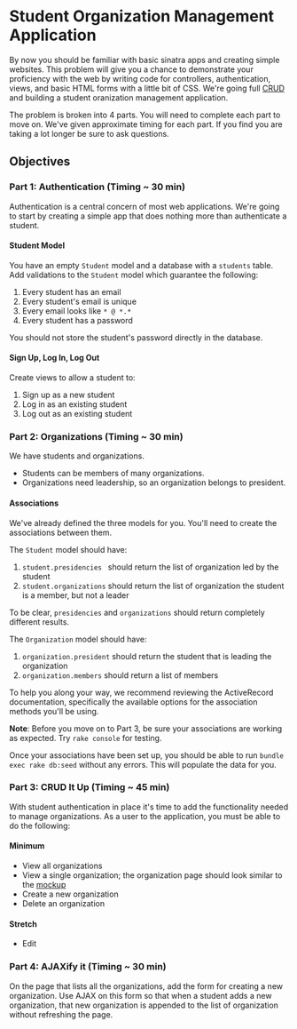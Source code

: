 # Student Organization Management Application
By now you should be familiar with basic sinatra apps and creating simple websites.  This problem will give you a chance to demonstrate your proficiency with the web by writing code for controllers, authentication, views, and basic HTML forms with a little bit of CSS. We're going full [CRUD](http://en.wikipedia.org/wiki/Create,_read,_update_and_delete) and building a student oranization management application.

The problem is broken into 4 parts.  You will need to complete each part to move on. We've given approximate timing for each part.  If you find you are taking a lot longer be sure to ask questions.

## Objectives

### Part 1: Authentication (Timing ~ 30 min)

Authentication is a central concern of most web applications.  We're going to start by creating a simple app that does nothing more than authenticate a student.


#### Student Model

You have an empty `Student` model and a database with a `students` table.  Add validations to the `Student` model which guarantee the following:

1. Every student has an email
2. Every student's email is unique
3. Every email looks like `* @ *.*`
4. Every student has a password

You should not store the student's password directly in the database.

#### Sign Up, Log In, Log Out

Create views to allow a student to:

1. Sign up as a new student
2. Log in as an existing student
3. Log out as an existing student

### Part 2: Organizations  (Timing ~ 30 min)
We have students and organizations.
* Students can be members of many organizations.
* Organizations need leadership, so an organization belongs to president.

#### Associations

We've already defined the three models for you.  You'll need to create the associations between them.

The `Student` model should have:

1. ``student.presidencies
`` should return the list of organization led by the student
2. ``student.organizations`` should return the list of organization the student is a member, but not a leader

To be clear, ```presidencies``` and ```organizations``` should return completely different results.

The `Organization` model should have:

1. ``organization.president`` should return the student that is leading the organization
2. ``organization.members`` should return a list of members

To help you along your way, we recommend reviewing the ActiveRecord documentation, specifically the available options for the association methods you'll be using.

**Note**: Before you move on to Part 3, be sure your associations are working as expected. Try `rake console` for testing.

Once your associations have been set up, you should be able to run `bundle exec rake db:seed` without any errors.  This will populate the data for you.

### Part 3: CRUD It Up (Timing ~ 45 min)

With student authentication in place it's time to add the functionality needed to manage organizations. As a user to the application, you must be able to do the following:

#### Minimum

* View all organizations
* View a single organization; the organization page should look similar to the [mockup](mockup.png)
* Create a new organization
* Delete an organization

#### Stretch

* Edit

### Part 4: AJAXify it (Timing ~ 30 min)
On the page that lists all the organizations, add the form for creating a new organization.  Use AJAX on this form so that when a student adds a new organization, that new organization is appended to the list of organization without refreshing the page.
